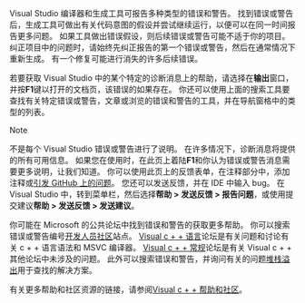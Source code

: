 Visual Studio 编译器和生成工具可报告多种类型的错误和警告。 找到错误或警告后，生成工具可做出有关代码意图的假设并尝试继续运行，以便可以在同一时间报告更多问题。 如果工具做出错误假设，则后续错误或警告可能不适于你的项目。 纠正项目中的问题时，请始终先纠正报告的第一个错误或警告，然后在通常情况下重新生成。 有一个修复可能进行消失的许多后续错误。

若要获取 Visual Studio 中的某个特定的诊断消息上的帮助，请选择在**输出**窗口，并按**F1**键以打开的文档页，该错误的如果存在。 你还可以使用上面的搜索工具要查找有关特定错误或警告，文章或浏览的错误和警告的工具，并在导航窗格中的类型的列表。

> [!NOTE]
> 不是每个 Visual Studio 错误或警告进行了说明。 在许多情况下，诊断消息将提供的所有可用信息。 如果您在使用时，在此页上着陆**F1**和你认为错误或警告消息需要更多说明，让我们知道。 你可以使用此页上的反馈表单，在注释部分中，添加注释或[引发 GitHub 上的问题](https://github.com/MicrosoftDocs/cpp-docs/issues)。 您还可以发送反馈，并在 IDE 中输入 bug。 在 Visual Studio 中，转到菜单栏，然后选择**帮助 > 发送反馈 > 报告问题**，或使用提交建议**帮助 > 发送反馈 > 发送建议**。

你可能在 Microsoft 的公共论坛中找到错误和警告的获取更多帮助。 你可以搜索错误或警告编号[开发人员社区](https://go.microsoft.com/fwlink/p/?linkid=820594)站点。 [Visual c + + 语言](http://go.microsoft.com/fwlink/p/?linkid=158195)论坛是有关问题和讨论有关 c + + 语言语法和 MSVC 编译器。 [Visual c + + 常规](http://go.microsoft.com/fwlink/p/?linkid=158194)论坛是有关 Visual c + + 其他论坛中未涉及的问题。 此外可以搜索错误和警告，并询问有关的问题[堆栈溢出](http://stackoverflow.com/)用于查找的解决方案。

有关更多帮助和社区资源的链接，请参阅[Visual c + + 帮助和社区](../../visual-cpp-help-and-community.md)。
